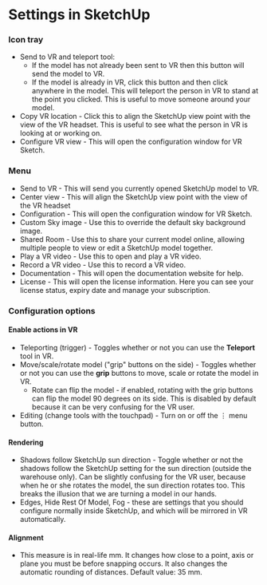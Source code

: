 
# Settings in SketchUp

### Icon tray
* Send to VR and teleport tool:
    * If the model has not already been sent to VR then this button will send the model to VR.
    * If the model is already in VR, click this button and then click anywhere in the model. This will teleport the person in VR to stand at the point you clicked. This is useful to move someone around your model.
* Copy VR location - Click this to align the SketchUp view point with the view of the VR headset. This is useful to see what the person in VR is looking at or working on.
* Configure VR view - This will open the configuration window for VR Sketch.

### Menu
* Send to VR - This will send you currently opened SketchUp model to VR.
* Center view - This will align the SketchUp view point with the view of the VR headset
* Configuration - This will open the configuration window for VR Sketch.
* Custom Sky image - Use this to override the default sky background image.
* Shared Room - Use this to share your current model online, allowing multiple people to view or edit a SketchUp model together.
* Play a VR video - Use this to open and play a VR video.
* Record a VR video - Use this to record a VR video.
* Documentation - This will open the documentation website for help.
* License - This will open the license information. Here you can see your license status, expiry date and manage your subscription.

### Configuration options

#### Enable actions in VR
* Teleporting (trigger) - Toggles whether or not you can use the **Teleport** tool in VR.
* Move/scale/rotate model ("grip" buttons on the side)  - Toggles whether or not you can use the **grip** buttons to move, scale or rotate the model in VR.
    * Rotate can flip the model - if enabled, rotating with the grip buttons can flip the model 90 degrees on its side. This is disabled by default because it can be very confusing for the VR user.
* Editing (change tools with the touchpad) - Turn on or off the ⋮ menu button.
#### Rendering
* Shadows follow SketchUp sun direction - Toggle whether or not the shadows follow the SketchUp setting for the sun direction (outside the warehouse only). Can be slightly confusing for the VR user, because when he or she rotates the model, the sun direction rotates too. This breaks the illusion that we are turning a model in our hands.
* Edges, Hide Rest Of Model, Fog - these are settings that you should configure normally inside SketchUp, and which will be mirrored in VR automatically.

#### Alignment
* This measure is in real-life mm. It changes how close to a point, axis or plane you must be before snapping occurs. It also changes the automatic rounding of distances. Default value: 35 mm.

